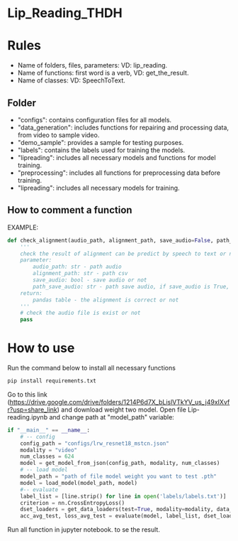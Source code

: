# Lip_Reading_THDH
# Rules
- Name of folders, files, parameters: VD: lip_reading.
- Name of functions: first word is a verb, VD: get_the_result.
- Name of classes: VD: SpeechToText.
## Folder
- "configs": contains configuration files for all models.
- "data_generation": includes functions for repairing and processing data, from video to sample video.
- "demo_sample": provides a sample for testing purposes.
- "labels": contains the labels used for training the models.
- "lipreading": includes all necessary models and functions for model training.
- "preprocessing": includes all functions for preprocessing data before training.
- "lipreading": includes all necessary models for training.

## How to comment a function
EXAMPLE:
```python
def check_alignment(audio_path, alignment_path, save_audio=False, path_save_audio=None):
    '''
    check the result of alignment can be predict by speech to text or not
    parameter:
        audio_path: str - path audio
        alignment_path: str - path csv
        save_audio: bool - save audio or not
        path_save_audio: str - path save audio, if save_audio is True, you should give the path
    return:
        pandas table - the alignment is correct or not
    '''
    # check the audio file is exist or not
    pass
```

# How to use
Run the command below to install all necessary functions
```python
pip install requirements.txt
```
Go to this link (https://drive.google.com/drive/folders/1214P6d7X_bLislVTkYV_us_j49xIXvfr?usp=share_link) and download weight two model. Open file Lip-reading.ipynb and change path at "model_path" variable:

```python
if "__main__" == __name__:
    # -- config
    config_path = "configs/lrw_resnet18_mstcn.json"
    modality = "video"
    num_classes = 624
    model = get_model_from_json(config_path, modality, num_classes)
    # -- load model
    model_path = "path of file model weight you want to test .pth"
    model = load_model(model_path, model)
    #-- evaluate
    label_list = [line.strip() for line in open('labels/labels.txt')]
    criterion = nn.CrossEntropyLoss()
    dset_loaders = get_data_loaders(test=True, modality=modality, data_dir='demo_sample', label_path='labels/labels.txt')
    acc_avg_test, loss_avg_test = evaluate(model, label_list, dset_loaders['test'], criterion)
```
Run all function in jupyter notebook. to se the result.
